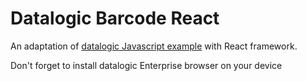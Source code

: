 # Datalogic Barcode React

An adaptation of [datalogic Javascript example](https://datalogic.github.io/javascript/overview/) with React framework.

Don't forget to install datalogic Enterprise browser on your device